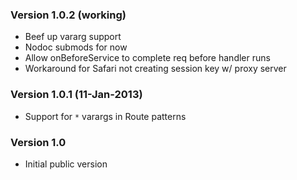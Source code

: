### Version 1.0.2 (working)
- Beef up vararg support
- Nodoc submods for now
- Allow onBeforeService to complete req before handler runs
- Workaround for Safari not creating session key w/ proxy server

### Version 1.0.1 (11-Jan-2013)
- Support for `*` varargs in Route patterns

### Version 1.0
- Initial public version